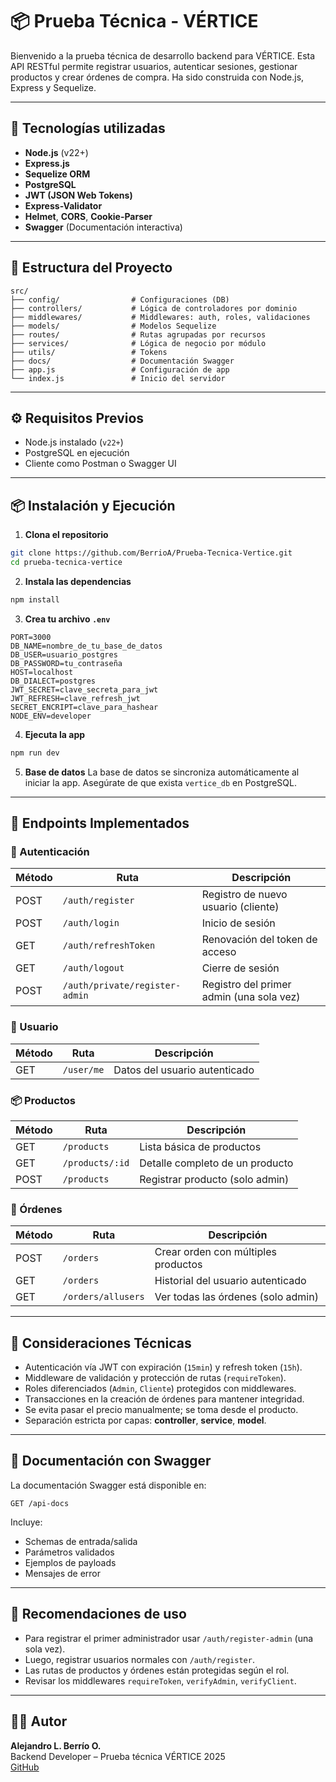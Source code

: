 # 📦 Prueba Técnica - VÉRTICE

Bienvenido a la prueba técnica de desarrollo backend para VÉRTICE. Esta API RESTful permite registrar usuarios, autenticar sesiones, gestionar productos y crear órdenes de compra. Ha sido construida con Node.js, Express y Sequelize.

---

## 🚀 Tecnologías utilizadas

- **Node.js** (v22+)
- **Express.js**
- **Sequelize ORM**
- **PostgreSQL**
- **JWT (JSON Web Tokens)**
- **Express-Validator**
- **Helmet**, **CORS**, **Cookie-Parser**
- **Swagger** (Documentación interactiva)

---

## 📁 Estructura del Proyecto

```
src/
├── config/                # Configuraciones (DB)
├── controllers/           # Lógica de controladores por dominio
├── middlewares/           # Middlewares: auth, roles, validaciones
├── models/                # Modelos Sequelize
├── routes/                # Rutas agrupadas por recursos
├── services/              # Lógica de negocio por módulo
├── utils/                 # Tokens
├── docs/                  # Documentación Swagger
├── app.js                 # Configuración de app
└── index.js               # Inicio del servidor
```

---

## ⚙️ Requisitos Previos

- Node.js instalado (`v22+`)
- PostgreSQL en ejecución
- Cliente como Postman o Swagger UI

---

## 📦 Instalación y Ejecución

1. **Clona el repositorio**

```bash
git clone https://github.com/BerrioA/Prueba-Tecnica-Vertice.git
cd prueba-tecnica-vertice
```

2. **Instala las dependencias**

```bash
npm install
```

3. **Crea tu archivo `.env`**

```env
PORT=3000
DB_NAME=nombre_de_tu_base_de_datos
DB_USER=usuario_postgres
DB_PASSWORD=tu_contraseña
HOST=localhost
DB_DIALECT=postgres
JWT_SECRET=clave_secreta_para_jwt
JWT_REFRESH=clave_refresh_jwt
SECRET_ENCRIPT=clave_para_hashear
NODE_ENV=developer

```

4. **Ejecuta la app**

```bash
npm run dev
```

5. **Base de datos**
   La base de datos se sincroniza automáticamente al iniciar la app. Asegúrate de que exista `vertice_db` en PostgreSQL.

---

## 🧪 Endpoints Implementados

### 🔐 Autenticación

| Método | Ruta                           | Descripción                              |
| ------ | ------------------------------ | ---------------------------------------- |
| POST   | `/auth/register`               | Registro de nuevo usuario (cliente)      |
| POST   | `/auth/login`                  | Inicio de sesión                         |
| GET    | `/auth/refreshToken`           | Renovación del token de acceso           |
| GET    | `/auth/logout`                 | Cierre de sesión                         |
| POST   | `/auth/private/register-admin` | Registro del primer admin (una sola vez) |

### 👤 Usuario

| Método | Ruta       | Descripción                   |
| ------ | ---------- | ----------------------------- |
| GET    | `/user/me` | Datos del usuario autenticado |

### 📦 Productos

| Método | Ruta            | Descripción                     |
| ------ | --------------- | ------------------------------- |
| GET    | `/products`     | Lista básica de productos       |
| GET    | `/products/:id` | Detalle completo de un producto |
| POST   | `/products`     | Registrar producto (solo admin) |

### 🧾 Órdenes

| Método | Ruta               | Descripción                         |
| ------ | ------------------ | ----------------------------------- |
| POST   | `/orders`          | Crear orden con múltiples productos |
| GET    | `/orders`          | Historial del usuario autenticado   |
| GET    | `/orders/allusers` | Ver todas las órdenes (solo admin)  |

---

## 🧠 Consideraciones Técnicas

- Autenticación vía JWT con expiración (`15min`) y refresh token (`15h`).
- Middleware de validación y protección de rutas (`requireToken`).
- Roles diferenciados (`Admin`, `Cliente`) protegidos con middlewares.
- Transacciones en la creación de órdenes para mantener integridad.
- Se evita pasar el precio manualmente; se toma desde el producto.
- Separación estricta por capas: **controller**, **service**, **model**.

---

## 📄 Documentación con Swagger

La documentación Swagger está disponible en:

```
GET /api-docs
```

Incluye:

- Schemas de entrada/salida
- Parámetros validados
- Ejemplos de payloads
- Mensajes de error

---

## 🧠 Recomendaciones de uso

- Para registrar el primer administrador usar `/auth/register-admin` (una sola vez).
- Luego, registrar usuarios normales con `/auth/register`.
- Las rutas de productos y órdenes están protegidas según el rol.
- Revisar los middlewares `requireToken`, `verifyAdmin`, `verifyClient`.

---

## 👨‍💻 Autor

**Alejandro L. Berrío O.**  
Backend Developer – Prueba técnica VÉRTICE 2025  
[GitHub](https://github.com/BerrioA/Prueba-Tecnica-Vertice)
